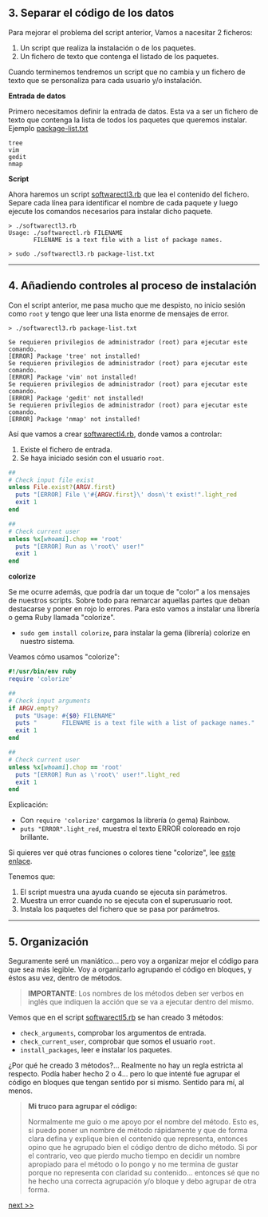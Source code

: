 
## 3. Separar el código de los datos

Para mejorar el problema del script anterior, Vamos a nacesitar 2 ficheros:
1. Un script que realiza la instalación o de los paquetes.
2. Un fichero de texto que contenga el listado de los paquetes.

Cuando terminemos tendremos un script que no cambia y un fichero de texto que se personaliza para cada usuario y/o instalación.

**Entrada de datos**

Primero necesitamos definir la entrada de datos. Esta va a ser un fichero de texto que contenga la lista de todos los paquetes que queremos instalar. Ejemplo [package-list.txt](example/package-list.txt)

```
tree
vim
gedit
nmap
```

**Script**

Ahora haremos un script [softwarectl3.rb](example/softwarectl3.rb) que lea el contenido del fichero. Separe cada línea para identificar el nombre de cada paquete y luego ejecute los comandos necesarios para instalar dicho paquete.

```
> ./softwarectl3.rb                                 
Usage: ./softwarectl.rb FILENAME
       FILENAME is a text file with a list of package names.

> sudo ./softwarectl3.rb package-list.txt
```

---
## 4. Añadiendo controles al proceso de instalación

Con el script anterior, me pasa mucho que me despisto, no inicio sesión como `root` y tengo que leer una lista enorme de mensajes de error.

```
> ./softwarectl3.rb package-list.txt

Se requieren privilegios de administrador (root) para ejecutar este comando.
[ERROR] Package 'tree' not installed!
Se requieren privilegios de administrador (root) para ejecutar este comando.
[ERROR] Package 'vim' not installed!
Se requieren privilegios de administrador (root) para ejecutar este comando.
[ERROR] Package 'gedit' not installed!
Se requieren privilegios de administrador (root) para ejecutar este comando.
[ERROR] Package 'nmap' not installed!
```

Así que vamos a crear [softwarectl4.rb](example/softwarectl4.rb), donde vamos a controlar:
1. Existe el fichero de entrada.
2. Se haya iniciado sesión con el usuario `root`.


```ruby
##
# Check input file exist
unless File.exist?(ARGV.first)
  puts "[ERROR] File \'#{ARGV.first}\' dosn\'t exist!".light_red
  exit 1
end

##
# Check current user
unless %x[whoami].chop == 'root'
  puts "[ERROR] Run as \'root\' user!"
  exit 1
end
```

**colorize**

Se me ocurre además, que podría dar un toque de "color" a los mensajes de nuestros scripts. Sobre todo para remarcar aquellas partes que deban destacarse y poner en rojo lo errores. Para esto vamos a instalar una librería o gema Ruby llamada "colorize".

* `sudo gem install colorize`, para instalar la gema (librería) colorize en nuestro sistema.

Veamos cómo usamos "colorize":

```ruby
#!/usr/bin/env ruby
require 'colorize'

##
# Check input arguments
if ARGV.empty?
  puts "Usage: #{$0} FILENAME"
  puts "       FILENAME is a text file with a list of package names."
  exit 1
end

##
# Check current user
unless %x[whoami].chop == 'root'
  puts "[ERROR] Run as \'root\' user!".light_red
  exit 1
end
```

Explicación:
* Con `require 'colorize'` cargamos la librería (o gema) Rainbow.
* `puts "ERROR".light_red`, muestra el texto ERROR coloreado en rojo brillante.

Si quieres ver qué otras funciones o colores tiene "colorize", lee [este enlace](https://github.com/fazibear/colorize).

Tenemos que:
1. El script muestra una ayuda cuando se ejecuta sin parámetros.
2. Muestra un error cuando no se ejecuta con el superusuario root.
3. Instala los paquetes del fichero que se pasa por parámetros.

---
## 5. Organización

Seguramente seré un maniático... pero voy a organizar mejor el código para que sea más legible. Voy a organizarlo agrupando el código en bloques, y éstos asu vez, dentro de métodos.

> **IMPORTANTE**: Los nombres de los métodos deben ser verbos en inglés que indiquen la acción que se va a ejecutar dentro del mismo.

Vemos que en el script [softwarectl5.rb](example/softwarectl5.rb) se han creado 3 métodos:
* `check_arguments`, comprobar los argumentos de entrada.
* `check_current_user`, comprobar que somos el usuario `root`.
* `install_packages`, leer e instalar los paquetes.

¿Por qué he creado 3 métodos?... Realmente no hay un regla estricta al respecto. Podía haber hecho 2 o 4... pero lo que intenté fue agrupar el código en bloques que tengan sentido por si mismo. Sentido para mí, al menos.

> **Mi truco para agrupar el código:**
>
> Normalmente me guío o me apoyo por el nombre del método. Esto es, si puedo poner un nombre de método rápidamente y que de forma clara defina y explique bien el contenido que representa, entonces opino que he agrupado bien el código dentro de dicho método. Si por el contrario, veo que pierdo mucho tiempo en decidir un nombre apropiado para el método o lo pongo y no me termina de gustar porque no representa con claridad su contenido... entonces sé que no he hecho una correcta agrupación y/o bloque y debo agrupar de otra forma.

[next >>](instalar-software3.md)
